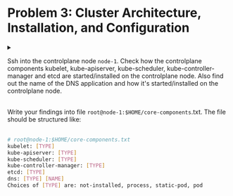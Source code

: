 # Problem 3: Cluster Architecture, Installation, and Configuration

<details>
<summary>

Ssh into the controlplane node `node-1`. Check how the controlplane components kubelet, kube-apiserver, kube-scheduler, kube-controller-manager and etcd are started/installed on the controlplane node. Also find out the name of the DNS application and how it's started/installed on the controlplane node.
<br><br>

Write your findings into file `root@node-1:$HOME/core-components`.txt. The file should be structured like:
<br><br>

```sh
# root@node-1:$HOME/core-components.txt
kubelet: [TYPE]
kube-apiserver: [TYPE]
kube-scheduler: [TYPE]
kube-controller-manager: [TYPE]
etcd: [TYPE]
dns: [TYPE] [NAME]
Choices of [TYPE] are: not-installed, process, static-pod, pod
```

</summary>

kubelet: process

```sh
$ ps aux | grep kubelet
```

kube-apiserver, kube-scheduler, kube-controller-manager, etcd: static-pod

```sh
$ ls /etc/kubernetes/manifests
```

dns: pod coredns

```sh
$ k -n kube-system get pod | grep dns
$ k -n kube-system get deploy
```

```sh
$ cat <<EOF > /root/core-components.txt
kubelet: process
kube-apiserver: static-pod
kube-scheduler: static-pod
kube-controller-manager: static-pod
etcd: static-pod
dns: pod coredns
EOF
```

</details>


